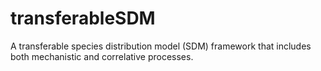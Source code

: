 # transferableSDM
A transferable species distribution model (SDM) framework that includes both mechanistic and correlative processes.
